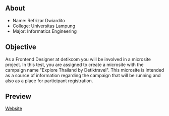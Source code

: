 ## About

- Name: Refrizar Dwiardito
- College: Universitas Lampung
- Major: Informatics Engineering

## Objective

As a Frontend Designer at detikcom you will be involved in a microsite project. In this test, you are assigned to create a microsite with the campaign name "Explore Thailand by Detiktravel".
This microsite is intended as a source of information regarding the campaign that will be running and also as a place for participant registration.

## Preview

[Website](https://detikcom-frontenddesignassignment-haikelilhamhakim.pages.dev/)
